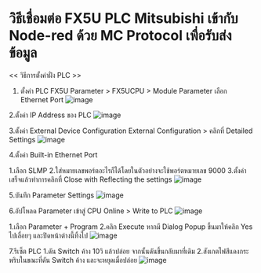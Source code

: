 # วิธีเชื่อมต่อ FX5U PLC Mitsubishi เข้ากับ Node-red ด้วย MC Protocol เพื่อรับส่งข้อมูล

 << วิธีการตั้งค่าฝั่ง PLC >>


1. ตั้งค่า PLC FX5U 
Parameter > FX5UCPU > Module Parameter เลือก Ethernet Port
![image](https://user-images.githubusercontent.com/67640462/232580400-d6b3f9fd-c0a0-4dc5-8734-13f6835a45fb.png)

2.ตั้งค่า IP Address ของ PLC
![image](https://user-images.githubusercontent.com/67640462/232581671-6e2e569b-cb50-4be8-97ea-a80e28a45f35.png)

3.ตั้งค่า External Device Configuration
External Configuration > คลิกที่ Detailed Settings
![image](https://user-images.githubusercontent.com/67640462/232582211-c1924bea-87cf-42fa-9cf5-dce6e90dc396.png)

4.ตั้งค่า Built-in Ethernet Port

  1.เลือก SLMP 
  2.ใส่หมายเลขพอร์ตอะไรก็ได้โดยในตัวอย่างจะใช้พอร์ตหมายเลข 9000
  3.ตั้งค่าเสร็จแล้วทำการคลิกที่ Close with Reflecting the settings
![image](https://user-images.githubusercontent.com/67640462/232584645-d4ddae4a-6d2c-4878-8197-73502f9d976f.png)

5.บันทึก Parameter Settings
![image](https://user-images.githubusercontent.com/67640462/232585310-45e0ab42-4c5f-4aaa-bdbe-67575d7796e4.png)

6.อัปโหลด Parameter เข้าสู่ CPU
Online > Write to PLC
![image](https://user-images.githubusercontent.com/67640462/232585761-e8de1eb5-08fc-4e4d-aa23-fc59e2315096.png)
  
  1.เลือก Parameter + Program
  2.คลิก Execute หากมี Dialog Popup ขึ้นมาให้คลิก Yes ไปเลื่อยๆ และปิดหน้าต่างนี้ทิ้งไป
![image](https://user-images.githubusercontent.com/67640462/232586189-89f7afa2-f10b-4a58-bf33-a73a71eaf2b6.png)

7.รีเซ็ต PLC
  1.ดัน Switch ค้าง 10วิ แล้วปล่อย จากนั้นดันขึ้นกลับมาที่เดิม 
  2.สังเกตไฟสีแดงกระพริบในขณะที่ดัน Switch ค้าง และจะหยุดเมื่อปล่อย
![image](https://user-images.githubusercontent.com/67640462/232587093-65a67dbb-3451-4486-b4da-20cf44bbc324.png)



